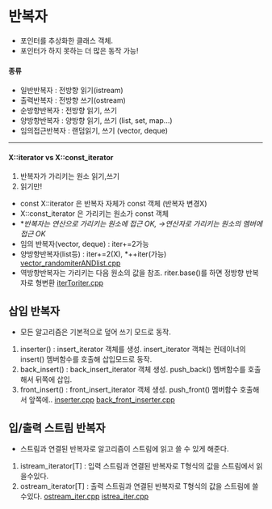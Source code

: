 # 반복자
* 포인터를 추상화한 클래스 객체.
* 포인터가 하지 못하는 더 많은 동작 가능!
#### 종류
* 일반반복자 : 전방향 읽기(istream)
* 출력반복자 : 전방향 쓰기(ostream)
* 순방향반복자 : 전방향 읽기, 쓰기
* 양방향반복자 : 양방향 읽기, 쓰기 (list, set, map...)
* 임의접근반복자 : 랜덤읽기, 쓰기 (vector, deque)
---------------------------------------------
#### X::iterator vs X::const_iterator
1. 반복자가 가리키는 원소 읽기,쓰기 
2. 읽기만!
* const X::iterator 은 반복자 자체가 const 객체 (반복자 변경X)
* X::const_iterator 은 가리키는 원소가 const 객체	
* **반복자는 *연산으로 가리키는 원소에 접근 OK, ->연산자로 가리키는 원소의 멤버에 접근 OK**
* 임의 반복자(vector, deque) : iter+=2가능
* 양방향반복자(list등) : iter+=2(X), *++iter(가능)
  [vector_randomiterANDlist.cpp](https://github.com/rim0621/Cpp-study/tree/master/10.iterator/vector_randomiterANDlist.cpp)
* 역방향반복자는 가리키는 다음 원소의 값을 참조. riter.base()를 하면 정방향 반복자로 형변환
  [iterToriter.cpp](https://github.com/rim0621/Cpp-study/tree/master/10.iterator/iterToriter.cpp) 
## 삽입 반복자
* 모든 알고리즘은 기본적으로 덮어 쓰기 모드로 동작.
1. inserter() : insert_iterator 객체를 생성. insert_iterator 객체는 컨테이너의 insert() 멤버함수를 호출해 삽입모드로 동작.
2. back_insert() : back_insert_iterator 객체 생성.  push_back() 멤버함수를 호출해서 뒤쪽에 삽입.
3. front_insert() : front_insert_iterator 객체 생성. push_front() 멤버함수 호출해서 앞쪽에..
  [inserter.cpp](https://github.com/rim0621/Cpp-study/tree/master/10.iterator/inserter.cpp)    [back_front_inserter.cpp](https://github.com/rim0621/Cpp-study/blob/master/10.iterator/back_front_inserter.cpp)
## 입/출력 스트림 반복자
* 스트림과 연결된 반복자로 알고리즘이 스트림에 읽고 쓸 수 있게 해준다.
1. istream_iterator[T] : 입력 스트림과 연결된 반복자로 T형식의 값을 스트림에서 읽을수있다.
2. ostream_iterator[T] : 출력 스트림과 연결된 반복자로 T형식의 값을 스트림에 쓸수있다.
  [ostream_iter.cpp](https://github.com/rim0621/Cpp-study/tree/master/10.iterator/ostream_iter.cpp)     [istrea_iter.cpp](https://github.com/rim0621/Cpp-study/tree/master/10.iterator/istrea_iter.cpp)


